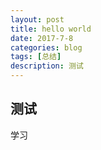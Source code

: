 ```yaml
---
layout: post
title: hello world
date: 2017-7-8
categories: blog
tags: [总结]
description: 测试
---
```


## 测试

学习
